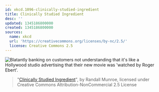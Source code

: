 ```yaml
---
id: xkcd.1096-clinically-studied-ingredient
title: Clinically Studied Ingredient
desc: ''
updated: 1345186800000
created: 1345186800000
sources:
  name: xkcd
  url: 'https://creativecommons.org/licenses/by-nc/2.5/'
  license: Creative Commons 2.5
---
```

![Blatantly banking on customers not understanding that it's like a Hollywood studio advertising that their new movie was 'watched by Roger Ebert'.](https://imgs.xkcd.com/comics/clinically_studied_ingredient.png)
> "[Clinically Studied Ingredient](https://xkcd.com/1096/)", by Randall Munroe, licensed under Creative Commons Attribution-NonCommercial 2.5 License
